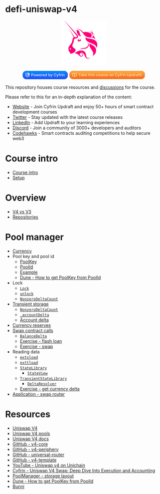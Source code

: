 # defi-uniswap-v4

<div align="center">
<img src=".github/images/uni.png" width="145" alt=""/>
<p align="center">
    <a href="https://cyfrin.io/">
        <img src=".github/images/poweredbycyfrinbluehigher.png" width="145" alt=""/></a>
            <a href="https://updraft.cyfrin.io/courses/defi-uniswap-v4">
        <img src=".github/images/coursebadge.png" width="242.3" alt=""/></a>
    <br />
</p>
</div>

This repository houses course resources and [discussions](https://github.com/Cyfrin/defi-uniswap-v4/discussions) for the course.

Please refer to this for an in-depth explanation of the content:

- [Website](https://updraft.cyfrin.io) - Join Cyfrin Updraft and enjoy 50+ hours of smart contract development courses
- [Twitter](https://twitter.com/CyfrinUpdraft) - Stay updated with the latest course releases
- [LinkedIn](https://www.linkedin.com/school/cyfrin-updraft/) - Add Updraft to your learning experiences
- [Discord](https://discord.gg/cyfrin) - Join a community of 3000+ developers and auditors
- [Codehawks](https://codehawks.com) - Smart contracts auditing competitions to help secure web3

# Course intro

- [Course intro](./notes/course_intro.md)
- [Setup](./notes/course_setup.md)

# Overview

- [V4 vs V3](./notes/v4.md)
- [Repositories](./notes/repos.png)

# Pool manager

- [Currency](https://github.com/Uniswap/v4-core/blob/main/src/types/Currency.sol)
- Pool key and pool id
  - [PoolKey](https://github.com/Uniswap/v4-core/blob/main/src/types/PoolKey.sol)
  - [PoolId](https://github.com/Uniswap/v4-core/blob/main/src/types/PoolId.sol)
  - [Example](./foundry/src/examples/pool_id.sol)
  - [Dune - How to get PoolKey from PoolId](https://dune.com/queries/5671549?category=decoded_project&namespace=uniswap_v4&blockchain=ethereum&contract=PoolManager&blockchains=ethereum&id=uniswap_v4_ethereum.poolmanager_evt_initialize)
- Lock
  - [`Lock`](https://github.com/Uniswap/v4-core/blob/main/src/libraries/Lock.sol)
  - [`unlock`](https://github.com/Uniswap/v4-core/blob/59d3ecf53afa9264a16bba0e38f4c5d2231f80bc/src/PoolManager.sol#L104-L114)
  - [`NonzeroDeltaCount`](https://github.com/Uniswap/v4-core/blob/main/src/libraries/NonzeroDeltaCount.sol)
- [Transient storage](./foundry/src/examples/transient_storage.sol)
  - [`NonzeroDeltaCount`](https://github.com/Uniswap/v4-core/blob/main/src/libraries/NonzeroDeltaCount.sol)
  - [`_accountDelta`](https://github.com/Uniswap/v4-core/blob/59d3ecf53afa9264a16bba0e38f4c5d2231f80bc/src/PoolManager.sol#L368-L378)
  - [Account delta](./notes/account_delta.png)
- [Currency reserves](https://github.com/Uniswap/v4-core/blob/59d3ecf53afa9264a16bba0e38f4c5d2231f80bc/src/PoolManager.sol#L279-L288)
- [Swap contract calls](./notes/swap.png)
  - [`BalanceDelta`](https://github.com/Uniswap/v4-core/blob/main/src/types/BalanceDelta.sol)
  - [Exercise - flash loan](./foundry/exercises/flash.md)
  - [Exercise - swap](./foundry/exercises/swap.md)
- Reading data
  - [`extsload`](https://github.com/Uniswap/v4-core/blob/main/src/Extsload.sol)
  - [`exttload`](https://github.com/Uniswap/v4-core/blob/main/src/Exttload.sol)
  - [`StateLibrary`](https://github.com/Uniswap/v4-core/blob/main/src/libraries/StateLibrary.sol)
    - [`StateView`](https://github.com/Uniswap/v4-periphery/blob/main/src/lens/StateView.sol)
  - [`TransientStateLibrary`](https://github.com/Uniswap/v4-core/blob/main/src/libraries/TransientStateLibrary.sol)
    - [`DeltaResolver`](https://github.com/Uniswap/v4-periphery/blob/main/src/base/DeltaResolver.sol)
  - [Exercise - get currency delta](./foundry/exercises/reader.md)
- [Application - swap router](./foundry/exercises/swap_router.md)

# Resources

- [Uniswap V4](https://v4.uniswap.org/)
- [Uniswap V4 pools](https://app.uniswap.org/explore/pools)
- [Uniswap V4 docs](https://docs.uniswap.org/contracts/v4/overview)
- [GitHub - v4-core](https://github.com/Uniswap/v4-core)
- [GitHub - v4-periphery](https://github.com/Uniswap/v4-periphery)
- [GitHub - universal-router](https://github.com/Uniswap/universal-router)
- [GitHub - v4-template](https://github.com/uniswapfoundation/v4-template)
- [YouTube - Uniswap v4 on Unichain](https://www.youtube.com/watch?v=ZisqLqbakfM)
- [Cyfrin - Uniswap V4 Swap: Deep Dive Into Execution and Accounting](https://www.cyfrin.io/blog/uniswap-v4-swap-deep-dive-into-execution-and-accounting)
- [PoolManager - storage layout](https://www.evm.codes/contract?address=0x000000000004444c5dc75cb358380d2e3de08a90)
- [Dune - How to get PoolKey from PoolId](https://dune.com/queries/5671549?category=decoded_project&namespace=uniswap_v4&blockchain=ethereum&contract=PoolManager&blockchains=ethereum&id=uniswap_v4_ethereum.poolmanager_evt_initialize)
- [Bunni](https://bunni.xyz/)
